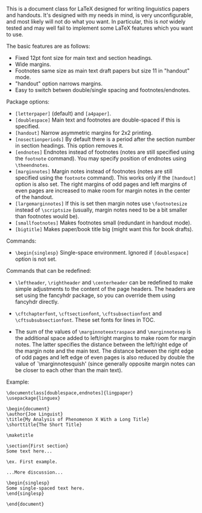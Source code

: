 This is a document class for LaTeX designed for writing linguistics
papers and handouts.  It's designed with my needs in mind, is very
unconfigurable, and most likely will not do what you want.  In
particular, this is *not* widely tested and may well fail to implement some
LaTeX features which you want to use.

The basic features are as follows:

* Fixed 12pt font size for main text and section headings.
* Wide margins.
* Footnotes same size as main text draft papers but size 11 in "handout" mode.
* "handout" option narrows margins.
* Easy to switch betwen double/single spacing and footnotes/endnotes.

Package options:

* `[letterpaper]` (default) and `[a4paper]`.
* `[doublespace]` Main text and footnotes are double-spaced if this is specified.
* `[handout]` Narrow asymmetric margins for 2x2 printing.
* `[nosectionperiods]` By default there is a period after the section number in section headings. This option removes it.
* `[endnotes]` Endnotes instead of footnotes (notes are still specified using the `footnote` command). You may specify position of endnotes using `\theendnotes`.
* `[marginnotes]` Margin notes instead of footnotes (notes are still specified using the `footnote` command). This works only if the `[handout]` option is also set. The right margins of odd pages and left margins of even pages are increased to make room for margin notes in the center of the handout.
* `[largemarginnotes]` If this is set then margin notes use `\footnotesize` instead of `\scriptsize` (usually, margin notes need to be a bit smaller than footnotes would be).
* `[smallfootnotes]` Makes footnotes small (redundant in handout mode).
* `[bigtitle]` Makes paper/book title big (might want this for book drafts).

Commands:

* `\begin{singlesp}` Single-space environment. Ignored if `[doublespace]` option is not set.

Commands that can be redefined:

* `\leftheader`, `\rightheader` and `\centerheader` can be redefined to make simple adjustments to the content of the page headers. The headers are set using the fancyhdr package, so you can override them using fancyhdr directly.

* `\cftchapterfont`, `\cftsectionfont`, `\cftsubsectionfont` and `\cftsubsubsectionfont`. These set fonts for lines in TOC.

* The sum of the values of `\marginnoteextraspace` and `\marginnotesep` is the additional space added to left/right margins to make room for margin notes. The latter specifies the distance between the left/right edge of the margin note and the main text. The distance between the right edge of odd pages and left edge of even pages is also reduced by double the value of `\marginnotesquish' (since generally opposite margin notes can be closer to each other than the main text).

Example:

    \documentclass[doublespace,endnotes]{lingpaper}
    \usepackage{linguex}

    \begin{document}
    \author{Joe Linguist}
    \title{My Analysis of Phenomenon X With a Long Title}
    \shorttitle{The Short Title}
    
    \maketitle

    \section{First section}
    Some text here...

    \ex. First example.

    ...More discussion...

    \begin{singlesp}
    Some single-spaced text here.
    \end{singlesp}

    \end{document}
